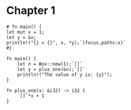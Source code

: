 # Chapter 1

```aquascope,permission-diffs
# fn main() {
let mut x = 1;
let y = &x;
println!("{} = {}", x, *y);`(focus,paths:x)`
#}
```

```aquascope,interpreter,concreteTypes=true
fn main() {
    let n = Box::new(1);`[]`
    let y = plus_one(&n);`[]`
    println!("The value of y is: {y}");
}

fn plus_one(x: &i32) -> i32 {
    `[]`*x + 1
}
```

<!-- ```aquascope,interpreter
fn main() {
    let x = 1;
    let y = &x;`[]`
}
``` -->
